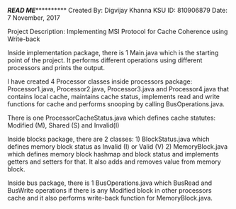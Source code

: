 ***********READ ME*********************
Created By: Digvijay Khanna
KSU ID: 810906879
Date: 7 November, 2017

Project Description: Implementing MSI Protocol for Cache Coherence using Write-back

Inside implementation package, there is 1 Main.java which is the starting point of the project. It performs different operations using different processors and prints the output.

I have created 4 Processor classes inside processors package: Processor1.java, Processor2.java, Processor3.java and Processor4.java that contains local cache, maintains cache status, implements read and write functions for cache and performs snooping by calling BusOperations.java.

There is one ProcessorCacheStatus.java which defines cache statutes: Modified (M), Shared (S) and Invalid(I)

Inside blocks package, there are 2 classes: 
	1) BlockStatus.java which defines memory block status as Invalid (I) or Valid (V) 
	2) MemoryBlock.java which defines memory block hashmap and block status and implements getters and setters for that. It also adds and removes value from memory block.

Inside bus package, there is 1 BusOperations.java which BusRead and BusWrite operations if there is any Modified block in other processors cache and it also performs write-back function for MemoryBlock.java.